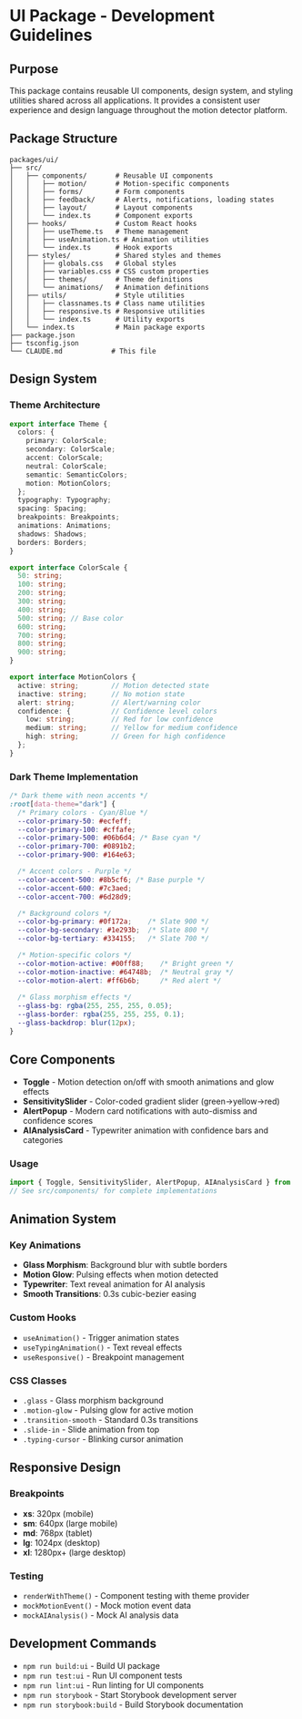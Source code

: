 # UI Package - Development Guidelines

## Purpose

This package contains reusable UI components, design system, and styling utilities shared across all applications. It provides a consistent user experience and design language throughout the motion detector platform.

## Package Structure

```
packages/ui/
├── src/
│   ├── components/       # Reusable UI components
│   │   ├── motion/       # Motion-specific components
│   │   ├── forms/        # Form components
│   │   ├── feedback/     # Alerts, notifications, loading states
│   │   ├── layout/       # Layout components
│   │   └── index.ts      # Component exports
│   ├── hooks/            # Custom React hooks
│   │   ├── useTheme.ts   # Theme management
│   │   ├── useAnimation.ts # Animation utilities
│   │   └── index.ts      # Hook exports
│   ├── styles/           # Shared styles and themes
│   │   ├── globals.css   # Global styles
│   │   ├── variables.css # CSS custom properties
│   │   ├── themes/       # Theme definitions
│   │   └── animations/   # Animation definitions
│   ├── utils/            # Style utilities
│   │   ├── classnames.ts # Class name utilities
│   │   ├── responsive.ts # Responsive utilities
│   │   └── index.ts      # Utility exports
│   └── index.ts          # Main package exports
├── package.json
├── tsconfig.json
└── CLAUDE.md            # This file
```

## Design System

### Theme Architecture

```typescript
export interface Theme {
  colors: {
    primary: ColorScale;
    secondary: ColorScale;
    accent: ColorScale;
    neutral: ColorScale;
    semantic: SemanticColors;
    motion: MotionColors;
  };
  typography: Typography;
  spacing: Spacing;
  breakpoints: Breakpoints;
  animations: Animations;
  shadows: Shadows;
  borders: Borders;
}

export interface ColorScale {
  50: string;
  100: string;
  200: string;
  300: string;
  400: string;
  500: string; // Base color
  600: string;
  700: string;
  800: string;
  900: string;
}

export interface MotionColors {
  active: string;        // Motion detected state
  inactive: string;      // No motion state
  alert: string;         // Alert/warning color
  confidence: {          // Confidence level colors
    low: string;         // Red for low confidence
    medium: string;      // Yellow for medium confidence
    high: string;        // Green for high confidence
  };
}
```

### Dark Theme Implementation

```css
/* Dark theme with neon accents */
:root[data-theme="dark"] {
  /* Primary colors - Cyan/Blue */
  --color-primary-50: #ecfeff;
  --color-primary-100: #cffafe;
  --color-primary-500: #06b6d4; /* Base cyan */
  --color-primary-700: #0891b2;
  --color-primary-900: #164e63;

  /* Accent colors - Purple */
  --color-accent-500: #8b5cf6; /* Base purple */
  --color-accent-600: #7c3aed;
  --color-accent-700: #6d28d9;

  /* Background colors */
  --color-bg-primary: #0f172a;    /* Slate 900 */
  --color-bg-secondary: #1e293b;  /* Slate 800 */
  --color-bg-tertiary: #334155;   /* Slate 700 */

  /* Motion-specific colors */
  --color-motion-active: #00ff88;    /* Bright green */
  --color-motion-inactive: #64748b;  /* Neutral gray */
  --color-motion-alert: #ff6b6b;     /* Red alert */
  
  /* Glass morphism effects */
  --glass-bg: rgba(255, 255, 255, 0.05);
  --glass-border: rgba(255, 255, 255, 0.1);
  --glass-backdrop: blur(12px);
}
```

## Core Components

- **Toggle** - Motion detection on/off with smooth animations and glow effects
- **SensitivitySlider** - Color-coded gradient slider (green→yellow→red)  
- **AlertPopup** - Modern card notifications with auto-dismiss and confidence scores
- **AIAnalysisCard** - Typewriter animation with confidence bars and categories

### Usage
```typescript
import { Toggle, SensitivitySlider, AlertPopup, AIAnalysisCard } from '@motion-detector/ui';
// See src/components/ for complete implementations
```

## Animation System

### Key Animations
- **Glass Morphism**: Background blur with subtle borders
- **Motion Glow**: Pulsing effects when motion detected
- **Typewriter**: Text reveal animation for AI analysis
- **Smooth Transitions**: 0.3s cubic-bezier easing

### Custom Hooks
- `useAnimation()` - Trigger animation states
- `useTypingAnimation()` - Text reveal effects
- `useResponsive()` - Breakpoint management

### CSS Classes
- `.glass` - Glass morphism background
- `.motion-glow` - Pulsing glow for active motion
- `.transition-smooth` - Standard 0.3s transitions
- `.slide-in` - Slide animation from top
- `.typing-cursor` - Blinking cursor animation

## Responsive Design

### Breakpoints
- **xs**: 320px (mobile)
- **sm**: 640px (large mobile)  
- **md**: 768px (tablet)
- **lg**: 1024px (desktop)
- **xl**: 1280px+ (large desktop)

### Testing
- `renderWithTheme()` - Component testing with theme provider
- `mockMotionEvent()` - Mock motion event data
- `mockAIAnalysis()` - Mock AI analysis data

## Development Commands

- `npm run build:ui` - Build UI package
- `npm run test:ui` - Run UI component tests
- `npm run lint:ui` - Run linting for UI components
- `npm run storybook` - Start Storybook development server
- `npm run storybook:build` - Build Storybook documentation